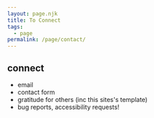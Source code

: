 ```yaml
---
layout: page.njk
title: To Connect
tags: 
  - page
permalink: /page/contact/
---
```


## connect

- email 
- contact form 
- gratitude for others (inc this sites's template)
- bug reports, accessibility requests!